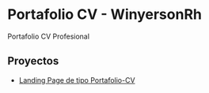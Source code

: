 # Portafolio CV - WinyersonRh

Portafolio CV Profesional

## Proyectos

- [Landing Page de tipo Portafolio-CV](https://WinyersonRh.github.io/portfolio/)
